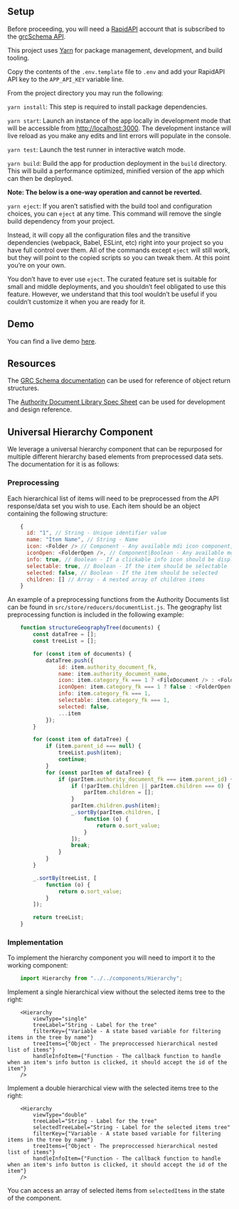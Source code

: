 ## Setup

Before proceeding, you will need a [RapidAPI](https://www.rapidapi.com/) account that is subscribed to the 
[grcSchema API](https://rapidapi.com/unified-compliance-unified-compliance-default/api/grcschema).

This project uses [Yarn](https://classic.yarnpkg.com/en/docs/install) for package management, development, and build tooling.

Copy the contents of the `.env.template` file to `.env` and add your RapidAPI API key to the `APP_API_KEY` variable line.

From the project directory you may run the following:

`yarn install`: This step is required to install package dependencies.

`yarn start`: Launch an instance of the app locally in development mode that will be accessible from 
[http://localhost:3000](http://localhost:3000). The development instance will live reload as you make any edits and lint 
errors will populate in the console.

`yarn test`: Launch the test runner in interactive watch mode.

`yarn build`: Build the app for production deployment in the `build` directory. This will build a performance optimized, 
minified version of the app which can then be deployed.

**Note: The below is a one-way operation and cannot be reverted.**

`yarn eject`: If you aren’t satisfied with the build tool and configuration choices, you can `eject` at any time. This
 command will remove the single build dependency from your project.
              
Instead, it will copy all the configuration files and the transitive dependencies (webpack, Babel, ESLint, etc) right into 
your project so you have full control over them. All of the commands except `eject` will still work, but they will point
 to the copied scripts so you can tweak them. At this point you’re on your own.

You don’t have to ever use `eject`. The curated feature set is suitable for small and middle deployments, and you shouldn’t 
feel obligated to use this feature. However, we understand that this tool wouldn’t be useful if you couldn’t customize it 
when you are ready for it.

## Demo

You can find a live demo [here](https://developer.unifiedcompliance.com/demo/react/).

## Resources

The [GRC Schema documentation](http://grcschema.org) can be used for reference of object return structures.

The [Authority Document Library Spec Sheet](https://theucf.info/GH-AD-Library) can be used for development and design 
reference.

## Universal Hierarchy Component

We leverage a universal hierarchy component that can be repurposed for multiple different hierarchy based elements from
preprocessed data sets. The documentation for it is as follows:

### Preprocessing

Each hierarchical list of items will need to be preprocessed from the API response/data set you wish to use. Each item 
should be an object containing the following structure:

```javascript
    {
      id: "1", // String - Unique identifier value
      name: "Item Name", // String - Name
      icon: <Folder /> // Component - Any available mdi icon component, imported from @material-ui/icons
      iconOpen: <FolderOpen />, // Component|Boolean - Any available mdi icon component, imported from @material-ui/icons, or false if the icon shouldn't change when expanded
      info: true, // Boolean - If a clickable info icon should be displayed
      selectable: true, // Boolean - If the item should be selectable
      selected: false, // Boolean - If the item should be selected
      children: [] // Array - A nested array of children items
    }
```

An example of a preprocessing functions from the Authority Documents list can be found in 
`src/store/reducers/documentList.js`. The geography list preprocessing function is included in the following example:

```javascript
    function structureGeographyTree(documents) {
        const dataTree = [];
        const treeList = [];

        for (const item of documents) {
            dataTree.push({
                id: item.authority_document_fk,
                name: item.authority_document_name,
                icon: item.category_fk === 1 ? <FileDocument /> : <Folder />,
                iconOpen: item.category_fk === 1 ? false : <FolderOpen />,
                info: item.category_fk === 1,
                selectable: item.category_fk === 1,
                selected: false,
                ...item
            });
        }

        for (const item of dataTree) {
            if (item.parent_id === null) {
                treeList.push(item);
                continue;
            }
            for (const parItem of dataTree) {
                if (parItem.authority_document_fk === item.parent_id) {
                    if (!parItem.children || parItem.children === 0) {
                        parItem.children = [];
                    }
                    parItem.children.push(item);
                    _.sortBy(parItem.children, [
                        function (o) {
                            return o.sort_value;
                        }
                    ]);
                    break;
                }
            }
        }

        _.sortBy(treeList, [
            function (o) {
                return o.sort_value;
            }
        ]);

        return treeList;
    }
```

### Implementation

To implement the hierarchy component you will need to import it to the working component:

```javascript
    import Hierarchy from "../../components/Hierarchy";
```

Implement a single hierarchical view without the selected items tree to the right:

```
    <Hierarchy
        viewType="single"
        treeLabel="String - Label for the tree"
        filterKey={"Variable - A state based variable for filtering items in the tree by name"}
        treeItems={"Object - The preproccessed hierarchical nested list of items"}
        handleInfoItem={"Function - The callback function to handle when an item's info button is clicked, it should accept the id of the item"}
    />
```

Implement a double hierarchical view with the selected items tree to the right:

```
    <Hierarchy
        viewType="double"
        treeLabel="String - Label for the tree"
        selectedTreeLabel="String - Label for the selected items tree"
        filterKey={"Variable - A state based variable for filtering items in the tree by name"}
        treeItems={"Object - The preproccessed hierarchical nested list of items"}
        handleInfoItem={"Function - The callback function to handle when an item's info button is clicked, it should accept the id of the item"}
    />
```

You can access an array of selected items from `selectedItems` in the state of the component.